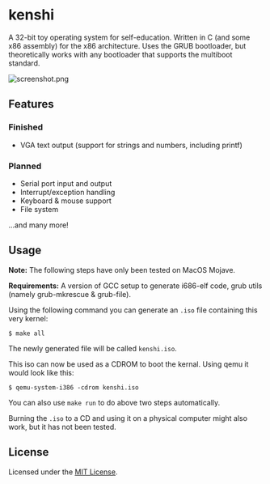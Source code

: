 # kenshi

A 32-bit toy operating system for self-education.
Written in C (and some x86 assembly) for the x86 architecture.
Uses the GRUB bootloader, but theoretically works with any bootloader that supports the multiboot standard.

![screenshot.png](screenshot)

## Features

### Finished

- VGA text output (support for strings and numbers, including printf)

### Planned

- Serial port input and output
- Interrupt/exception handling
- Keyboard & mouse support
- File system

...and many more!

## Usage

**Note:** The following steps have only been tested on MacOS Mojave.

**Requirements:** A version of GCC setup to generate i686-elf code, grub utils (namely grub-mkrescue & grub-file).

Using the following command you can generate an `.iso` file containing this very kernel:
```
$ make all
```
The newly generated file will be called `kenshi.iso`.

This iso can now be used as a CDROM to boot the kernal.
Using qemu it would look like this:
```
$ qemu-system-i386 -cdrom kenshi.iso
```
You can also use `make run` to do above two steps automatically.

Burning the `.iso` to a CD and using it on a physical computer might also work, but it has not been tested.

## License

Licensed under the [MIT License](LICENSE.md).

